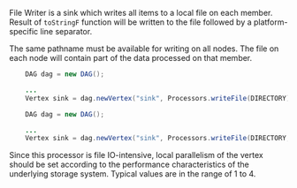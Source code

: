 File Writer is a sink which writes all items to a local 
file on each member. Result of `toStringF` function will 
be written to the file followed by a platform-specific line 
separator.

The same pathname must be available for writing on all nodes. 
The file on each node will contain part of the data processed 
on that member.

```java
    DAG dag = new DAG();

    ...
    Vertex sink = dag.newVertex("sink", Processors.writeFile(DIRECTORY));
```
```java
    DAG dag = new DAG();

    ...
    Vertex sink = dag.newVertex("sink", Processors.writeFile(DIRECTORY, Object::toString, Charsets.UTF_8, true));
```


Since this processor is file IO-intensive, local parallelism 
of the vertex should be set according to the performance 
characteristics of the underlying storage system. Typical 
values are in the range of 1 to 4. 
